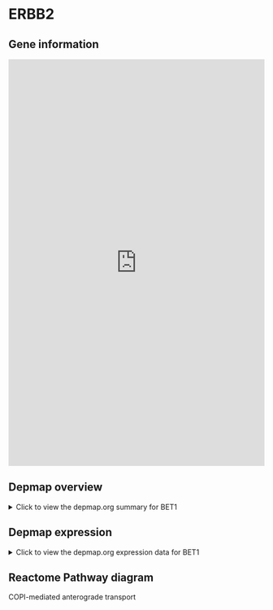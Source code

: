 <h1>ERBB2</h1>

<h2>Gene information</h2>
<iframe src="https://depmap.org/portal/gene/BET1?tab=about" style="border:none;width:100%;height:800px"></iframe>

<h2>Depmap overview</h2>
<details>
  <summary>Click to view the depmap.org summary for BET1</summary>
  <iframe src="https://depmap.org/portal/gene/BET1?tab=overview" style="border:none;width:100%;height:800px"></iframe>
</details>

<h2>Depmap expression</h2>
<details>
  <summary>Click to view the depmap.org expression data for BET1</summary>
  <iframe src="https://depmap.org/portal/gene/BET1?tab=characterization" style="border:none;width:100%;height:800px"></iframe>
</details>



<h2>Reactome Pathway diagram</h2>
COPI-mediated anterograde transport
<div id="diagramHolder"></div>

<script>
    //Creating the Reactome Diagram widget
    //Take into account a proxy needs to be set up in your server side pointing to www.reactome.org
    function onReactomeDiagramReady(){  //This function is automatically called when the widget code is ready to be used
        var diagram = Reactome.Diagram.create({
            "placeHolder" : "diagramHolder",
            "width" : 900,
            "height" : 500
        });

        //Initialising it to the "Hemostasis" pathway
        diagram.loadDiagram("R-HSA-6807878");

        //Adding different listeners

        diagram.onDiagramLoaded(function (loaded) {
            console.info("Loaded ", loaded);
            diagram.flagItems("BAD");
	    diagram.flagItems("Q92934");
            if (loaded == "R-HSA-6807878") diagram.selectItem("R-HSA-6807878");
        });

     }
</script>



